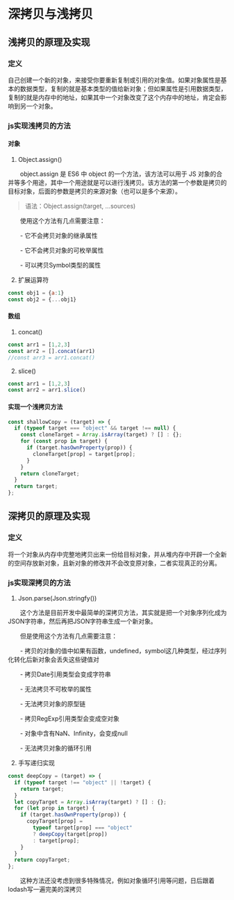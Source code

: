 # 深拷贝与浅拷贝

## 浅拷贝的原理及实现

### 定义

自己创建一个新的对象，来接受你要重新复制或引用的对象值。如果对象属性是基本的数据类型，复制的就是基本类型的值给新对象；但如果属性是引用数据类型，复制的就是内存中的地址，如果其中一个对象改变了这个内存中的地址，肯定会影响到另一个对象。

###  js实现浅拷贝的方法

####  对象

1. Object.assign()

&ensp;&ensp;&ensp;&ensp;object.assign 是 ES6 中 object 的一个方法，该方法可以用于 JS 对象的合并等多个用途，其中一个用途就是可以进行浅拷贝。该方法的第一个参数是拷贝的目标对象，后面的参数是拷贝的来源对象（也可以是多个来源）。

> 语法：Object.assign(target, ...sources)


&ensp;&ensp;&ensp;&ensp;使用这个方法有几点需要注意：

&ensp;&ensp;&ensp;&ensp;- 它不会拷贝对象的继承属性

&ensp;&ensp;&ensp;&ensp;- 它不会拷贝对象的可枚举属性

&ensp;&ensp;&ensp;&ensp;- 可以拷贝Symbol类型的属性

2. 扩展运算符

```JavaScript
const obj1 = {a:1}
const obj2 = {...obj1}
```


#### 数组

1. concat()

```JavaScript
const arr1 = [1,2,3]
const arr2 = [].concat(arr1)
//const arr3 = arr1.concat()
```


2. slice()

```JavaScript
const arr1 = [1,2,3]
const arr2 = arr1.slice() 
```


####  实现一个浅拷贝方法

```JavaScript
const shallowCopy = (target) => {
  if (typeof target === "object" && target !== null) {
    const cloneTarget = Array.isArray(target) ? [] : {};
    for (const prop in target) {
      if (target.hasOwnProperty(prop)) {
        cloneTarget[prop] = target[prop];
      }
    }
    return cloneTarget;
  }
  return target;
};
```


## 深拷贝的原理及实现

### 定义

将一个对象从内存中完整地拷贝出来一份给目标对象，并从堆内存中开辟一个全新的空间存放新对象，且新对象的修改并不会改变原对象，二者实现真正的分离。

###  js实现深拷贝的方法

1. Json.parse(Json.stringfy())

&ensp;&ensp;&ensp;&ensp;这个方法是目前开发中最简单的深拷贝方法，其实就是把一个对象序列化成为JSON字符串，然后再把JSON字符串生成一个新对象。

&ensp;&ensp;&ensp;&ensp;但是使用这个方法有几点需要注意：

&ensp;&ensp;&ensp;&ensp;- 拷贝的对象的值中如果有函数，undefined，symbol这几种类型，经过序列化转化后新对象会丢失这些键值对

&ensp;&ensp;&ensp;&ensp;- 拷贝Date引用类型会变成字符串

&ensp;&ensp;&ensp;&ensp;- 无法拷贝不可枚举的属性

&ensp;&ensp;&ensp;&ensp;- 无法拷贝对象的原型链

&ensp;&ensp;&ensp;&ensp;- 拷贝RegExp引用类型会变成空对象

&ensp;&ensp;&ensp;&ensp;- 对象中含有NaN、Infinity，会变成null

&ensp;&ensp;&ensp;&ensp;- 无法拷贝对象的循环引用

2. 手写递归实现

```JavaScript
const deepCopy = (target) => {
  if (typeof target !== "object" || !target) {
    return target;
  }
  let copyTarget = Array.isArray(target) ? [] : {};
  for (let prop in target) {
    if (target.hasOwnProperty(prop)) {
      copyTarget[prop] =
        typeof target[prop] === "object"
        ? deepCopy(target[prop])
        : target[prop];
    }
  }
  return copyTarget;
};
```


&ensp;&ensp;&ensp;&ensp;这种方法还没考虑到很多特殊情况，例如对象循环引用等问题，日后跟着lodash写一遍完美的深拷贝

